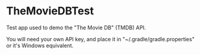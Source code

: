 # TheMovieDBTest

Test app used to demo the "The Movie DB" (TMDB) API.

You will need your own API key, and place it in "~/.gradle/gradle.properties" or it's Windows equivalent.
